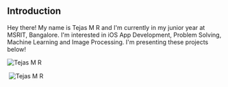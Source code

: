 ## Introduction

Hey there! My name is Tejas M R and I'm currently in my junior year at MSRIT, Bangalore. I'm interested in iOS App Development, Problem Solving, Machine Learning and Image Processing. I'm presenting these projects below!

<p>
  <img align="center" src="https://github-readme-stats.vercel.app/api/top-langs/?username=tezz-io&border_radius=20&theme=radical&layout=compact&langs_count=6" alt="Tejas M R"/>
  
&nbsp;<img align="center" src="https://github-readme-stats.vercel.app/api?username=tezz-io&count_private=true&show_icons=true&theme=radical&border_radius=20" alt="Tejas M R" />

</p>
